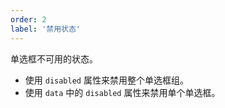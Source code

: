 ```yaml
---
order: 2
label: '禁用状态'
---
```


单选框不可用的状态。

- 使用 `disabled` 属性来禁用整个单选框组。
- 使用 `data` 中的 `disabled` 属性来禁用单个单选框。
